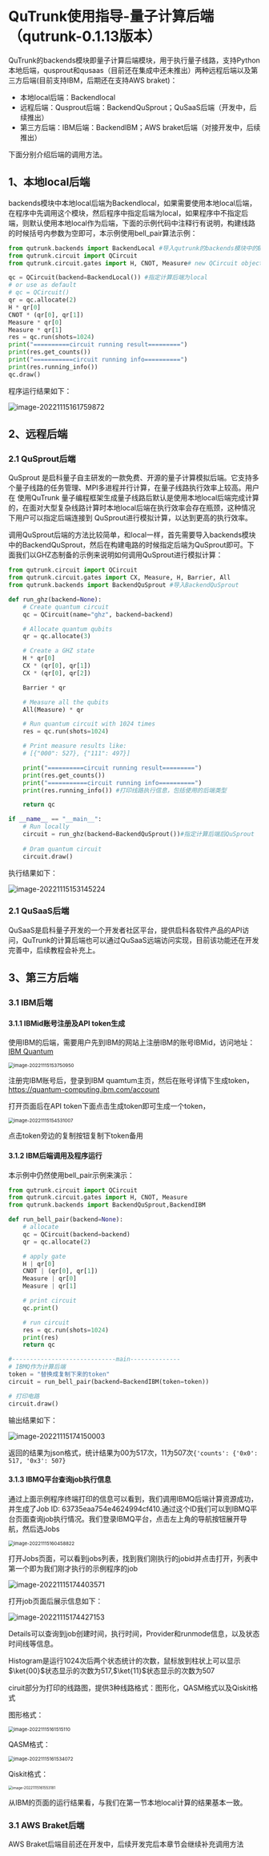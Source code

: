 # QuTrunk使用指导-量子计算后端（qutrunk-0.1.13版本）

QuTrunk的backends模块即量子计算后端模块，用于执行量子线路，支持Python本地后端，qusprout和qusaas（目前还在集成中还未推出）两种远程后端以及第三方后端(目前支持IBM，后期还在支持AWS braket)：

- 本地local后端：Backendlocal
- 远程后端：Qusprout后端：BackendQuSprout；QuSaaS后端（开发中，后续推出）
- 第三方后端：IBM后端：BackendIBM；AWS braket后端（对接开发中，后续推出）

下面分别介绍后端的调用方法。

## 1、本地local后端

backends模块中本地local后端为Backendlocal，如果需要使用本地local后端，在程序中先调用这个模块，然后程序中指定后端为local，如果程序中不指定后端，则默认使用本地local作为后端，下面的示例代码中注释行有说明，构建线路的时候括号内参数为空即可，本示例使用bell_pair算法示例：

```python
from qutrunk.backends import BackendLocal #导入qutrunk的backends模块中的Backendlocal后端
from qutrunk.circuit import QCircuit
from qutrunk.circuit.gates import H, CNOT, Measure# new QCircuit object

qc = QCircuit(backend=BackendLocal()) #指定计算后端为local
# or use as default
# qc = QCircuit()
qr = qc.allocate(2)
H * qr[0]
CNOT * (qr[0], qr[1])
Measure * qr[0]
Measure * qr[1]
res = qc.run(shots=1024)
print("==========circuit running result=========")
print(res.get_counts())
print("===========circuit running info==========")
print(res.running_info())
qc.draw()
```

程序运行结果如下：

![image-20221115161759872](image/image-20221115161759872.png)

## 2、远程后端

### 2.1 QuSprout后端

QuSprout 是启科量子自主研发的一款免费、开源的量子计算模拟后端。它支持多个量子线路的任务管理、MPI多进程并行计算，在量子线路执行效率上较高。用户在 使用QuTrunk 量子编程框架生成量子线路后默认是使用本地local后端完成计算的，在面对大型复杂线路计算时本地local后端在执行效率会存在瓶颈，这种情况下用户可以指定后端连接到 QuSprout进行模拟计算，以达到更高的执行效率。

调用QuSprout后端的方法比较简单，和local一样，首先需要导入backends模块中的BackendQuSprout，然后在构建电路的时候指定后端为QuSprout即可。下面我们以GHZ态制备的示例来说明如何调用QuSprout进行模拟计算：

```python
from qutrunk.circuit import QCircuit
from qutrunk.circuit.gates import CX, Measure, H, Barrier, All
from qutrunk.backends import BackendQuSprout #导入BackendQuSprout

def run_ghz(backend=None):
    # Create quantum circuit
    qc = QCircuit(name="ghz", backend=backend)

    # Allocate quantum qubits
    qr = qc.allocate(3)

    # Create a GHZ state
    H * qr[0]
    CX * (qr[0], qr[1])
    CX * (qr[0], qr[2])

    Barrier * qr

    # Measure all the qubits
    All(Measure) * qr

    # Run quantum circuit with 1024 times
    res = qc.run(shots=1024)

    # Print measure results like:
    # [{"000": 527}, {"111": 497}]

    print("==========circuit running result=========")
    print(res.get_counts())
    print("===========circuit running info==========")
    print(res.running_info()) #打印线路执行信息，包括使用的后端类型

    return qc

if __name__ == "__main__":
    # Run locally
    circuit = run_ghz(backend=BackendQuSprout())#指定计算后端后QuSprout
     
    # Dram quantum circuit
    circuit.draw()
```

执行结果如下：

![image-20221115153145224](image/image-20221115153145224.png)

### 2.1 QuSaaS后端

QuSaaS是启科量子开发的一个开发者社区平台，提供启科各软件产品的API访问，QuTrunk的计算后端也可以通过QuSaaS远端访问实现，目前该功能还在开发完善中，后续教程会补充上。

## 3、第三方后端

### 3.1 IBM后端

#### 3.1.1 IBMid账号注册及API token生成

使用IBM的后端，需要用户先到IBM的网站上注册IBM的账号IBMid，访问地址：[IBM Quantum](https://quantum-computing.ibm.com/)

<img src="image/image-20221115153750950.png" alt="image-20221115153750950" style="zoom:67%;" />

注册完IBM账号后，登录到IBM quamtum主页，然后在账号详情下生成token，https://quantum-computing.ibm.com/account

打开页面后在API token下面点击生成token即可生成一个token，

<img src="image/image-20221115154531007.png" alt="image-20221115154531007" style="zoom:67%;" />

点击token旁边的复制按钮复制下token备用

#### 3.1.2 IBM后端调用及程序运行

本示例中仍然使用bell_pair示例来演示：

```python
from qutrunk.circuit import QCircuit
from qutrunk.circuit.gates import H, CNOT, Measure
from qutrunk.backends import BackendQuSprout,BackendIBM

def run_bell_pair(backend=None):
    # allocate
    qc = QCircuit(backend=backend)
    qr = qc.allocate(2)

    # apply gate
    H | qr[0]
    CNOT | (qr[0], qr[1])
    Measure | qr[0]
    Measure | qr[1]

    # print circuit
    qc.print()

    # run circuit
    res = qc.run(shots=1024)
    print(res)
    return qc

#-----------------------------main-------------- 
# IBMQ作为计算后端
token = "替换成复制下来的token" 
circuit = run_bell_pair(backend=BackendIBM(token=token))

# 打印电路
circuit.draw()

```

输出结果如下：

![image-20221115174150003](image/image-20221115174150003.png)

返回的结果为json格式，统计结果为00为517次，11为507次`{'counts': {'0x0': 517, '0x3': 507}`

#### 3.1.3 IBMQ平台查询job执行信息

通过上面示例程序终端打印的信息可以看到，我们调用IBMQ后端计算资源成功，并生成了Job ID: 63735eaa754e4624994cf410.通过这个ID我们可以到IBMQ平台页面查询job执行情况。我们登录IBMQ平台，点击左上角的导航按钮展开导航，然后选Jobs

<img src="image/image-20221115160458822.png" alt="image-20221115160458822" style="zoom:67%;" />

打开Jobs页面，可以看到jobs列表，找到我们刚执行的jobid并点击打开，列表中第一个即为我们刚才执行的示例程序的job

![image-20221115174403571](image/image-20221115174403571.png)

打开job页面后展示信息如下：

![image-20221115174427153](image/image-20221115174427153.png)

Details可以查询到job创建时间，执行时间，Provider和runmode信息，以及状态时间线等信息。

Histogram是运行1024次后两个状态统计的次数，鼠标放到柱状上可以显示$\ket{00}$状态显示的次数为517,$\ket{11}$状态显示的次数为507

ciruit部分为打印的线路图，提供3种线路格式：图形化，QASM格式以及Qiskit格式

图形格式：

<img src="image/image-20221115161515110.png" alt="image-20221115161515110" style="zoom:67%;" />

QASM格式：

<img src="image/image-20221115161534072.png" alt="image-20221115161534072" style="zoom: 67%;" />

Qiskit格式：

<img src="image/image-20221115161553181.png" alt="image-20221115161553181" style="zoom:50%;" />

从IBM的页面的运行结果看，与我们在第一节本地local计算的结果基本一致。

### 3.1 AWS Braket后端

AWS Braket后端目前还在开发中，后续开发完后本章节会继续补充调用方法